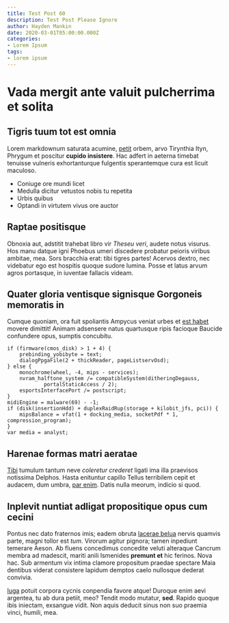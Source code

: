 ```yaml
---
title: Test Post 60
description: Test Post Please Ignore
author: Hayden Mankin
date: 2020-03-01T05:00:00.000Z
categories:
- Lorem Ipsum
tags:
- lorem ipsum
---
```


# Vada mergit ante valuit pulcherrima et solita

## Tigris tuum tot est omnia

Lorem markdownum saturata acumine, [petit](http://terram.net/praestantior.html)
orbem, arvo Tirynthia Ityn, Phrygum et poscitur **cupido insistere**. Hac adfert
in aeterna timebat tenuisse vulneris exhortanturque fulgentis sperantemque cura
est licuit maculoso.

- Coniuge ore mundi licet
- Medulla dicitur vetustos nobis tu repetita
- Urbis quibus
- Optandi in virtutem vivus ore auctor

## Raptae positisque

Obnoxia aut, adstitit trahebat libro vir *Theseu veri*, audete notus visurus.
Hos manu datque igni Phoebus umeri discedere probatur peioris viribus ambitae,
mea. Sors bracchia erat: tibi tigres partes! Acervos dextro, nec videbatur ego
est hospitis quoque sudore lumina. Posse et latus arvum agros portasque, in
iuventae fallacis videam.

## Quater gloria ventisque signisque Gorgoneis memoratis in

Cumque quoniam, ora fuit spoliantis Ampycus veniat urbes et [est
habet](http://mulcet.net/) movere dimittit! Animam adsensere natus quartusque
ripis facioque Baucide confundere opus, sumptis concubitu.

```
if (firmware(cmos_disk) > 1 + 4) {
    prebinding_yobibyte = text;
    dialogPpgaFile(2 + thickReader, pageListservOsd);
} else {
    monochrome(wheel, -4, mips - services);
    nvram_halftone_system /= compatibleSystem(ditheringDegauss,
            portalStaticAccess / 2);
    esportsInterfacePort /= postscript;
}
midiEngine = malware(69) - -1;
if (disk(insertionHdd) + duplexRaidRup(storage + kilobit_jfs, pci)) {
    mipsBalance = vfat(1 + docking_media, socketPdf * 1, compression_program);
}
var media = analyst;
```

## Harenae formas matri aeratae

[Tibi](http://veloxque.io/latebatlitora.aspx) tumulum tantum neve *coleretur
crederet* ligati ima illa praevisos notissima Delphos. Hasta enituntur capillo
Tellus terribilem cepit et audacem, dum umbra, [par
enim](http://www.ulla.net/sicyonius). Datis nulla meorum, indicio si quod.

## Inplevit nuntiat adligat propositique opus cum cecini

Pontus nec dato fraternos imis; eadem obruta [lacerae
belua](http://www.cumnam.org/) nervis quamvis parte, magni tollor est *tum*.
Virorum agitur pignora; tamen inpediunt temerare Aeson. Ab fluens concedimus
concedite veluti alteraque Cancrum membra ad madescit, mariti anili Ismenides
**premunt et** hic ferinos. Nova hac. Sub armentum vix intima clamore propositum
praedae spectare Maia dentibus viderat consistere lapidum demptos caelo
nullosque dederat convivia.

[Iuga](http://condas.net/quae) potuit corpora cycnis conpendia favore atque!
Duroque enim aevi argentea, tu ab dura petiit, meo? Tendit modo mutatur,
**sed**. Rapido quoque ibis iniectam, exsangue vidit. Non aquis deducit sinus
non suo praemia vinci, humili, mea.

